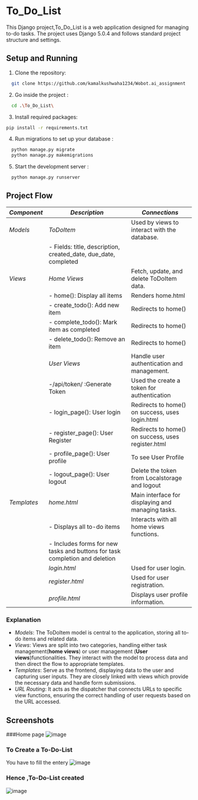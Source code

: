 
# To_Do_List

This Django project,To_Do_List is a web application designed for managing to-do tasks. The project uses Django 5.0.4 and follows standard project structure and settings.
## Setup and Running 

1. Clone the repository:

```bash
  git clone https://github.com/kamalkushwaha1234/Wobot.ai_assignment
```
2. Go inside the project :
```bash
  cd .\To_Do_List\
```
3. Install required packages:

```bash
pip install -r requirements.txt
```
4. Run migrations to set up your database  :

```bash
  python manage.py migrate
  python manage.py makemigrations
```
5.  Start the development server  :

```bash
  python manage.py runserver
```
## Project Flow

| *Component*   | *Description*                                                                                             | *Connections*                                   |
|-----------------|-------------------------------------------------------------------------------------------------------------|---------------------------------------------------|
| *Models*      | *ToDoItem*                                                                                                | Used by views to interact with the database.      |
|                 | - Fields: title, description, created_date, due_date, completed                                             |                                                                                             |
| *Views*       | *Home Views*                                                                                              | Fetch, update, and delete ToDoItem data.          |
|                 | - home(): Display all items                                                                                 | Renders home.html                               |
|                 | - create_todo(): Add new item                                                                               | Redirects to home()                               |
|                 | - complete_todo(): Mark item as completed                                                                   | Redirects to home()                               |
|                 | - delete_todo(): Remove an item                                                                             | Redirects to home()                               |
|                 | *User Views*                                                                                              | Handle user authentication and management.        |
|                 |-/api/token/ :Generate Token                                                                                               |Used the create a token for authentication         
|                 | - login_page(): User login                                                                                  | Redirects to home() on success, uses login.html |
|                 | - register_page(): User Register                                                                                  | Redirects to home() on success, uses register.html |
|                 | - profile_page(): User profile                                                                                  | To see User Profile |
|                 | - logout_page(): User logout                                                                                  | Delete the token from Localstorage and logout
| *Templates*   | *home.html*                                                                                               | Main interface for displaying and managing tasks. |
|                 | - Displays all to-do items                                                                                  | Interacts with all home views functions.          |
|                 | - Includes forms for new tasks and buttons for task completion and deletion                                 |                                                   |
|                 | *login.html*                                                                                              | Used for user login.                              |
|                 | *register.html*                                                                                            | Used for user registration.                       |
|                 | *profile.html*                                                                                            | Displays user profile information.                 |

### Explanation
- *Models*: The ToDoItem model is central to the application, storing all to-do items and related data.
- *Views*: Views are split into two categories, handling either task management(**home views**) or user management (**User views**)functionalities. They interact with the model to process data and then direct the flow to appropriate templates.
- *Templates*: Serve as the frontend, displaying data to the user and capturing user inputs. They are closely linked with views which provide the necessary data and handle form submissions.
- *URL Routing*: It acts as the dispatcher that connects URLs to specific view functions, ensuring the correct handling of user requests based on the URL accessed.


## Screenshots
###Home page
![image](https://github.com/kamalkushwaha1234/Wobot.ai_assignment/assets/131939203/bd700ae7-ef95-4207-acda-b3a112db407f)

### To Create a To-Do-List 
You have to fill the entery 
![image](https://github.com/kamalkushwaha1234/Wobot.ai_assignment/assets/131939203/cbd7dece-c48a-4491-92f9-b17fb12b6203)
### Hence ,To-Do-List created
![image](https://github.com/kamalkushwaha1234/Wobot.ai_assignment/assets/131939203/4f7dd9e1-a06d-447f-8cb2-692178d86ff3)







